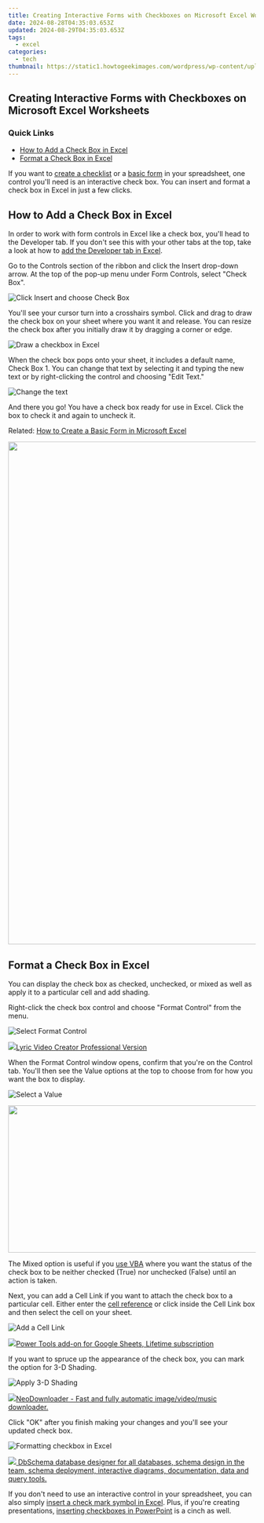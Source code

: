 ```yaml
---
title: Creating Interactive Forms with Checkboxes on Microsoft Excel Worksheets
date: 2024-08-28T04:35:03.653Z
updated: 2024-08-29T04:35:03.653Z
tags:
  - excel
categories:
  - tech
thumbnail: https://static1.howtogeekimages.com/wordpress/wp-content/uploads/2021/09/microsoft_excel_hero_1200x675.jpg
---
```


## Creating Interactive Forms with Checkboxes on Microsoft Excel Worksheets

### Quick Links

* [How to Add a Check Box in Excel](https://screen-video-capture.techidaily.com/updated-in-2024-the-compreenas-of-15-best-android-simulators-for-all-users/)
* [Format a Check Box in Excel](https://screen-video-capture.techidaily.com/new-capturing-the-essence-recording-conversations-on-whatsapp-efficiently-for-2024/)

 If you want to [create a checklist](https://android-location-track.techidaily.com/3-solutions-to-find-your-poco-f5-5g-current-location-of-a-mobile-number-drfone-by-drfone-virtual-android/) or a [basic form](https://discord-videos.techidaily.com/2024-approved-pinnacle-bots-of-online-communities/) in your spreadsheet, one control you'll need is an interactive check box. You can insert and format a check box in Excel in just a few clicks.

##  How to Add a Check Box in Excel

 In order to work with form controls in Excel like a check box, you'll head to the Developer tab. If you don't see this with your other tabs at the top, take a look at how to [add the Developer tab in Excel](https://snapchat-videos.techidaily.com/2024-approved-captivating-comic-relief-in-snapchat-graphics/).

 Go to the Controls section of the ribbon and click the Insert drop-down arrow. At the top of the pop-up menu under Form Controls, select "Check Box".

![Click Insert and choose Check Box](https://static1.howtogeekimages.com/wordpress/wp-content/uploads/2021/11/DeveloperCheckBox-ExcelCheckbox.png) 

 You'll see your cursor turn into a crosshairs symbol. Click and drag to draw the check box on your sheet where you want it and release. You can resize the check box after you initially draw it by dragging a corner or edge.

![Draw a checkbox in Excel](https://static1.howtogeekimages.com/wordpress/wp-content/uploads/2021/11/DrawCheckBox-ExcelCheckbox.png) 

 When the check box pops onto your sheet, it includes a default name, Check Box 1\. You can change that text by selecting it and typing the new text or by right-clicking the control and choosing "Edit Text."

![Change the text](https://static1.howtogeekimages.com/wordpress/wp-content/uploads/2021/11/ChangeText-ExcelCheckbox.png) 

 And there you go! You have a check box ready for use in Excel. Click the box to check it and again to uncheck it.

Related: [How to Create a Basic Form in Microsoft Excel](https://discord-videos.techidaily.com/2024-approved-pinnacle-bots-of-online-communities/) 

<!-- affiliate ads begin -->
<a href="https://ephamedtechinc.pxf.io/c/5597632/2097466/26400?prodsku=B700" target="_top" id="2097466"><img src="//a.impactradius-go.com/display-ad/26400-2097466" border="0" alt="" width="2048" height="1024"/></a><img height="0" width="0" src="https://imp.pxf.io/i/5597632/2097466/26400" style="position:absolute;visibility:hidden;" border="0" />
<!-- affiliate ads end -->
##  Format a Check Box in Excel

 You can display the check box as checked, unchecked, or mixed as well as apply it to a particular cell and add shading.

 Right-click the check box control and choose "Format Control" from the menu.

![Select Format Control](https://static1.howtogeekimages.com/wordpress/wp-content/uploads/2021/11/FormatControl-ExcelCheckbox.png) 

<!-- affiliate ads begin -->
<a href="https://secure.2checkout.com/order/checkout.php?PRODS=11224199&QTY=1&AFFILIATE=108875&CART=1"><img src="https://secure.avangate.com/images/merchant/e09fdffe648a30658a9657bbed7b2388/products/copy_boxshot_lyricvideo.png" border="0">Lyric Video Creator Professional Version</a>
<!-- affiliate ads end -->
 When the Format Control window opens, confirm that you're on the Control tab. You'll then see the Value options at the top to choose from for how you want the box to display.

![Select a Value](https://static1.howtogeekimages.com/wordpress/wp-content/uploads/2021/11/ControlValue-ExcelCheckbox.png) 

<!-- affiliate ads begin -->
<a href="https://25home.pxf.io/c/5597632/2090698/16836" target="_top" id="2090698"><img src="//a.impactradius-go.com/display-ad/16836-2090698" border="0" alt="" width="720" height="300"/></a>
<!-- affiliate ads end -->
 The Mixed option is useful if you [use VBA](https://extra-skills.techidaily.com/new-magical-apps-for-vocal-alteration-top-list-unveiled/) where you want the status of the check box to be neither checked (True) nor unchecked (False) until an action is taken.

 Next, you can add a Cell Link if you want to attach the check box to a particular cell. Either enter the [cell reference](https://some-guidance.techidaily.com/the-ultimate-step-by-step-guide-to-kinemasters-green-screen-mastery-for-2024/) or click inside the Cell Link box and then select the cell on your sheet.

![Add a Cell Link](https://static1.howtogeekimages.com/wordpress/wp-content/uploads/2021/11/CellLink-ExcelCheckbox.png) 

<!-- affiliate ads begin -->
<a href="https://secure.2checkout.com/order/checkout.php?PRODS=4726807&QTY=1&AFFILIATE=108875&CART=1"><img src="https://secure.avangate.com/images/merchant/c14a8df1e1b4d5297e9cb30cb34d5a00/products/copy_copy_power-tools-48.png" border="0">Power Tools add-on for Google Sheets, Lifetime subscription</a>
<!-- affiliate ads end -->
 If you want to spruce up the appearance of the check box, you can mark the option for 3-D Shading.

![Apply 3-D Shading](https://static1.howtogeekimages.com/wordpress/wp-content/uploads/2021/11/Shading-ExcelCheckbox.png) 

<!-- affiliate ads begin -->
<a href="https://secure.2checkout.com/order/checkout.php?PRODS=4559731&QTY=1&AFFILIATE=108875&CART=1"><img src="http://www.neowise.com/images/nd-ss-w200.jpg" border="0">NeoDownloader - Fast and fully automatic image/video/music downloader. </a>
<!-- affiliate ads end -->
 Click "OK" after you finish making your changes and you'll see your updated check box.

![Formatting checkbox in Excel](https://static1.howtogeekimages.com/wordpress/wp-content/uploads/2021/11/FormattedCheckBox-ExcelCheckbox.png) 

<!-- affiliate ads begin -->
<a href="https://shop.dbschema.com/order/checkout.php?PRODS=19867419&QTY=1&AFFILIATE=108875&CART=1"> <img src="https://secure.avangate.com/images/merchant/176b22bab4e94a28619ca2433b2ef241/products/1_icon256.png" border="0">
DbSchema database designer for all databases, schema design in the team, schema deployment, interactive diagrams, documentation, data and query tools. </a>
<!-- affiliate ads end -->
 If you don't need to use an interactive control in your spreadsheet, you can also simply [insert a check mark symbol in Excel](https://hardware-tips.techidaily.com/best-desktop-pc-and-nas-drives-unveiled-the-expert-hard-drive-selections/). Plus, if you're creating presentations, [inserting checkboxes in PowerPoint](https://techidaily.com/three-solutions-to-hard-reset-samsung-galaxy-m34-drfone-by-drfone-reset-android-reset-android/) is a cinch as well.

<ins class="adsbygoogle"
     style="display:block"
     data-ad-format="autorelaxed"
     data-ad-client="ca-pub-7571918770474297"
     data-ad-slot="1223367746"></ins>



<ins class="adsbygoogle"
     style="display:block"
     data-ad-client="ca-pub-7571918770474297"
     data-ad-slot="8358498916"
     data-ad-format="auto"
     data-full-width-responsive="true"></ins>


